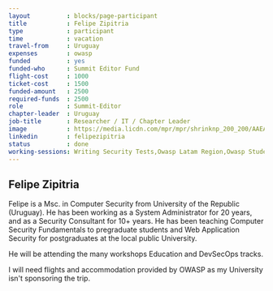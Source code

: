 ```yaml
---
layout          : blocks/page-participant
title           : Felipe Zipitria
type            : participant
time            : vacation
travel-from     : Uruguay
expenses        : owasp
funded          : yes
funded-who      : Summit Editor Fund
flight-cost     : 1000
ticket-cost     : 1500
funded-amount   : 2500
required-funds  : 2500
role            : Summit-Editor
chapter-leader  : Uruguay
job-title       : Researcher / IT / Chapter Leader
image           : https://media.licdn.com/mpr/mpr/shrinknp_200_200/AAEAAQAAAAAAAAsMAAAAJGQ2NWMyNjBmLTBmNTItNGIyMC1iNWQyLTZkZDRmNjBiNGJkNg.jpg
linkedin        : felipezipitria
status          : done
working-sessions: Writing Security Tests,Owasp Latam Region,Owasp Student Chapters,AppSec SOC Monitoring Visualisation,Teaching Attacker perspective to Developers,GitHub Organization Reboot,Data behind Owasp Top 10 2017,Threat Modeling Tools
---
```


## Felipe Zipitria

Felipe is a Msc. in Computer Security from University of the Republic (Uruguay). He has been working as a System Administrator for 20 years, and as a Security Consultant for 10+ years. He has been teaching Computer Security Fundamentals to pregraduate students and Web Application Security for postgraduates at the local public University.

He will be attending the many workshops Education and DevSecOps tracks.

I will need flights and accommodation provided by OWASP as my University isn't sponsoring the trip.
